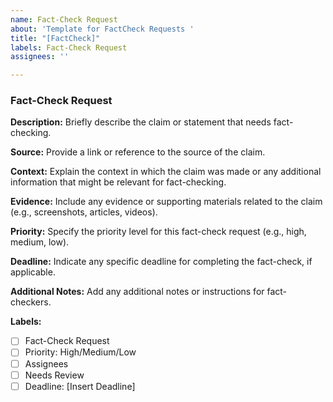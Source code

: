 ```yaml
---
name: Fact-Check Request
about: 'Template for FactCheck Requests '
title: "[FactCheck]"
labels: Fact-Check Request
assignees: ''

---
```


### Fact-Check Request

**Description:**
Briefly describe the claim or statement that needs fact-checking.

**Source:**
Provide a link or reference to the source of the claim.

**Context:**
Explain the context in which the claim was made or any additional information that might be relevant for fact-checking.

**Evidence:**
Include any evidence or supporting materials related to the claim (e.g., screenshots, articles, videos).

**Priority:**
Specify the priority level for this fact-check request (e.g., high, medium, low).

**Deadline:**
Indicate any specific deadline for completing the fact-check, if applicable.

**Additional Notes:**
Add any additional notes or instructions for fact-checkers.

**Labels:**
- [ ] Fact-Check Request
- [ ] Priority: High/Medium/Low
- [ ] Assignees
- [ ] Needs Review
- [ ] Deadline: [Insert Deadline]
